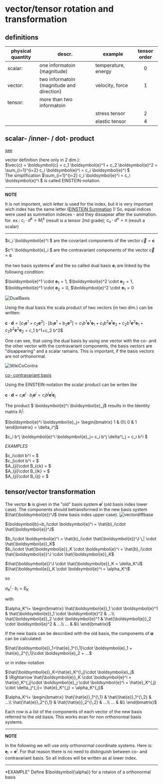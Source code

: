 # vector/tensor rotation and transformation

## definitions


| physical quantity | descr. | example | tensor order |
| ---- | ---- | ---- |:----:|
| scalar: | one informatoin (magnitude) | temperature, energy | 0 |
| vector: | two informatoin (magnitude and direction) | velocity, force | 1 |
| tensor: | more than two informatoin |  |  |
| |  | stress tensor | 2 |
|  |  | elastic tensor | 4 |


## scalar- /inner- / dot- product

[see](https://en.wikipedia.org/wiki/Dot_product)

vector definition (here only in 2 dim.):  
$\vec{c} = \boldsymbol{c} = c_1 \boldsymbol{e}^1 + c_2 \boldsymbol{e}^2 = \sum_{i=1}^{i=2} c_i \boldsymbol{e}^i = c_i \boldsymbol{e}^i $  
The simplification $\sum_{i=1}^{i=2} c_i \boldsymbol{e}^i = c_i \boldsymbol{e}^i $ is called EINSTEIN-notation.

---
**NOTE**

It is not importent, wich letter is used for the index, but it is very important wich index has the same letter ([EINSTEIN Summation](https://en.wikipedia.org/wiki/Einstein_notation) )! So, equal indices were used as summation indeces - and they dissapear after the summation.  
for. ex.: $c_i \cdot d^k = M_i^{ k}$ (result is a tensor 2nd grade); $c_n \cdot d^n = n$ (result a scalar) 


---


$c_i \boldsymbol{e}^i $ are the covariant components of the vector $\vec{c} = \boldsymbol{c}$

$c^i \boldsymbol{e}_i $ are the contravariant components of the vector $\vec{c} = \boldsymbol{c}$

the two basis systems $\boldsymbol{e}^i$ and the  so called dual basis $\boldsymbol{e}_i$ are linked by the following condition:

$\boldsymbol{e}^1 \cdot $\boldsymbol{e}_1 =1$, $\boldsymbol{e}^2 \cdot $\boldsymbol{e}_2 =1$, $\boldsymbol{e}^1 \cdot $\boldsymbol{e}_2 =0$, $\boldsymbol{e}^2 \cdot $\boldsymbol{e}_1 =0$

![DualBasis](DualBAsis.png)

Using the dual basis the scala product of two vectors (in two dim.) can be written:

$\boldsymbol{c}\cdot\boldsymbol{d}= [c_1 \boldsymbol{e}^1 + c_2 \boldsymbol{e}^2] \cdot [b_1 \boldsymbol{e}^1 + b_2 \boldsymbol{e}^2] = c_1 b^1 \boldsymbol{e}^1 \boldsymbol{e}_1 + c_1 b^2 \boldsymbol{e}^1 \boldsymbol{e}_2 + c_2 b^1 \boldsymbol{e}^2 \boldsymbol{e}_1 + c_2 b^2 \boldsymbol{e}^2 \boldsymbol{e}_2$ = c_1 b^1+c_2 b^2$

One can see, that using the dual basis by using one vector with the co- and the other vector with the contravariant components, the basis vectors are "disappearing" and a scalar ramains. This is important, if the basis vectors are not orthonormal.

![WikiCoContra](https://upload.wikimedia.org/wikipedia/commons/7/72/Covariantcomponents.gif)

[co- contravariant basis](https://en.wikipedia.org/wiki/Covariance_and_contravariance_of_vectors)

Using the EINSTEIN-notation the scalar product can be writen like

$\boldsymbol{c}\cdot\boldsymbol{d}= c_{i} \boldsymbol{e}^i \cdot b_j \boldsymbol{e}^j = c_i b^j \boldsymbol{e}^i \boldsymbol{e}_j$

The product $ \boldsymbol{e}^i \boldsymbol{e}_j$ results in the Identity matrix $\delta_i^j$:

$\boldsymbol{e}^i \boldsymbol{e}_j=
\begin{bmatrix}
1 & 0\\
0 & 1
\end{bmatrix} = \delta_i^j$

$c_i b^j \boldsymbol{e}^i \boldsymbol{e}_j= c_i b^j \delta^i_j = c_i b^i $


*EXAMPLES*

$c_i\cdot b^i = $  
$c_j\cdot b^i = $  
$A_{ji}\cdot B_{ck} = $  
$A_{ji}\cdot B_{ik} = $  
$A_{ji}\cdot B_{ij} = $  


## tensor/vector transformation

The vector $\boldsymbol{b}$ is given in the "old" basis system $\boldsymbol{e}^i$ (old basis indes lower case). The components should betransformed in the new basis system $\hat{\boldsymbol{e}}^J$ (new basis indes upper case).
![vectordiffbase](VecDiffBase.png)

$\boldsymbol{b}=b_i\cdot \boldsymbol{e}^i = \hat{b}_i\cdot \hat{\boldsymbol{e}}^J$  

$b_i\cdot \boldsymbol{e}^i = \hat{b}_i\cdot \hat{\boldsymbol{e}}^J \,| \cdot \hat{\boldsymbol{e}}_K$  
$b_i\cdot \hat{\boldsymbol{e}}_K \cdot \boldsymbol{e}^i = \hat{b}_i\cdot \hat{\boldsymbol{e}}^J  \cdot \hat{\boldsymbol{e}}_K$ 

$\hat{\boldsymbol{e}}^J  \cdot \hat{\boldsymbol{e}}_K = \delta_K^J$
$\hat{\boldsymbol{e}}_K \cdot \boldsymbol{e}^i = \alpha_K^i$

so

$\alpha_K^i \cdot b_i=\hat{b}_K$

with

$\alpha_K^i=
\begin{bmatrix}
\hat{\boldsymbol{e}}_1 \cdot \boldsymbol{e}^1 & \hat{\boldsymbol{e}}_1 \cdot \boldsymbol{e}^2 & ...\\
\hat{\boldsymbol{e}}_2 \cdot \boldsymbol{e}^1 & \hat{\boldsymbol{e}}_2 \cdot \boldsymbol{e}^2 & ...\\
... & &\\
\end{bmatrix}$

If the new basis can be described with the old basis, the components of $\boldsymbol{\alpha}$ can be calculated:

$\hat{\boldsymbol{e}}_1=\hat{e}_1^{\,1}\cdot \boldsymbol{e}_1 + \hat{e}_2^{\,1}\cdot \boldsymbol{e}_2 + ...$  

or in index-notation  

$\hat{\boldsymbol{e}}_K=\hat{e}_K^{\,j}\cdot \boldsymbol{e}_j$  
$ \Rightarrow \hat{\boldsymbol{e}}_K \cdot \boldsymbol{e}^i = \hat{e}_K^{\,j}\cdot \boldsymbol{e}_j \cdot \boldsymbol{e}^i = \hat{e}_K^{\,j} \cdot \delta_j^{\,i}= \hat{e}_K^{\,j} = \alpha_K^{\,j}$  

$\alpha_K^i=
\begin{bmatrix}
\hat{\hat{e}}_1^{\,1} & \hat{\hat{e}}_1^{\,2}  & ...\\
\hat{\hat{e}}_2^{\,1}  & \hat{\hat{e}}_2^{\,2}  & ...\\
... & &\\
\end{bmatrix}$

Each row is a list of the components of each vector of the new basis referred to the old basis. This works evan for non orthonormal basis systems.


---
**NOTE**

In the following we will use only orthonormal coordinate systems. Here is: $\boldsymbol{e}_i=\boldsymbol{e}^i$. For that reason there is no need to distinguish between co- and contravariant basis. So all indices will be written as al lower index.


---


*EXAMPLE"
Define $\boldsymbol{\alpha}} for a rotaion of a orthonormal basis 
